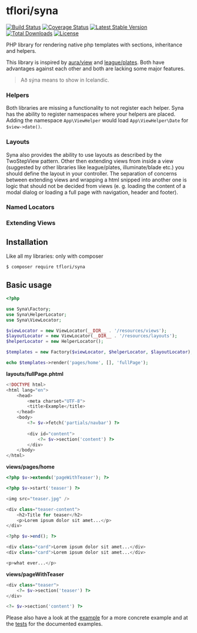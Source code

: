 # tflori/syna

[![Build Status](https://travis-ci.org/tflori/syna.svg?branch=master)](https://travis-ci.org/tflori/syna)
[![Coverage Status](https://coveralls.io/repos/github/tflori/syna/badge.svg?branch=master)](https://coveralls.io/github/tflori/syna?branch=master)
[![Latest Stable Version](https://poser.pugx.org/tflori/syna/v/stable.svg)](https://packagist.org/packages/tflori/syna) 
[![Total Downloads](https://poser.pugx.org/tflori/syna/downloads.svg)](https://packagist.org/packages/tflori/syna) 
[![License](https://poser.pugx.org/tflori/syna/license.svg)](https://packagist.org/packages/tflori/syna)

PHP library for rendering native php templates with sections, inheritance and helpers.

This library is inspired by [aura/view](https://packagist.org/packages/aura/view) and 
[league/plates](https://packagist.org/packages/league/plates). Both have advantages against each other and both are
lacking some major features.

> Að sýna means to show in Icelandic.

### Helpers

Both libraries are missing a functionality to not register each helper. Syna has the ability to register namespaces
where your helpers are placed. Adding the namespace `App\ViewHelper` would load `App\ViewHelper\Date` for
`$view->date()`.

### Layouts

Syna also provides the ability to use layouts as described by the TwoStepView pattern. Other then extending views from
inside a view (suggested by other libraries like league/plates, illuminate/blade etc.) you should define the layout
in your controller. The separation of concerns between extending views and wrapping a html snipped into another one
is logic that should not be decided from views (e. g. loading the content of a modal dialog or loading a full page with
navigation, header and footer).

### Named Locators

### Extending Views 

## Installation

Like all my libraries: only with composer

```console
$ composer require tflori/syna
```

## Basic usage

```php
<?php

use Syna\Factory;
use Syna\HelperLocator;
use Syna\ViewLocator;

$viewLocator = new ViewLocator(__DIR__ . '/resources/views');
$layoutLocator = new ViewLocator(__DIR__ . '/resources/layouts');
$helperLocator = new HelperLocator();

$templates = new Factory($viewLocator, $helperLocator, $layoutLocator);

echo $templates->render('pages/home', [], 'fullPage');
```

**layouts/fullPage.phtml**

```php
<!DOCTYPE html>
<html lang="en">
    <head>
        <meta charset="UTF-8">
        <title>Example</title>
    </head>
    <body>
        <?= $v->fetch('partials/navbar') ?>
        
        <div id="content">
            <?= $v->section('content') ?>
        </div>
    </body>
</html>
```


**views/pages/home**

```php
<?php $v->extends('pageWithTeaser'); ?>

<?php $v->start('teaser') ?>

<img src="teaser.jpg" />

<div class="teaser-content">
    <h2>Title for teaser</h2>
    <p>Lorem ipsum dolor sit amet...</p>
</div>

<?php $v->end(); ?>

<div class="card">Lorem ipsum dolor sit amet...</div>
<div class="card">Lorem ipsum dolor sit amet...</div>

<p>what ever...</p>
```

**views/pageWithTeaser**

```php
<div class="teaser">
    <?= $v->section('teaser') ?>
</div>

<?= $v->section('content') ?>
```

Please also have a look at the [example](example.php) for a more concrete example and at the [tests](tests) for the
documented examples.
